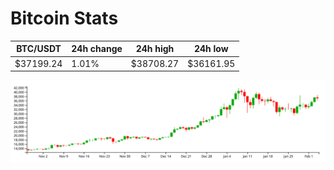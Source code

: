 # Bitcoin Stats

BTC/USDT|24h change|24h high|24h low|
|---|---|---|---|
|$37199.24|1.01%|$38708.27|$36161.95|

<img src="./chart.svg">
